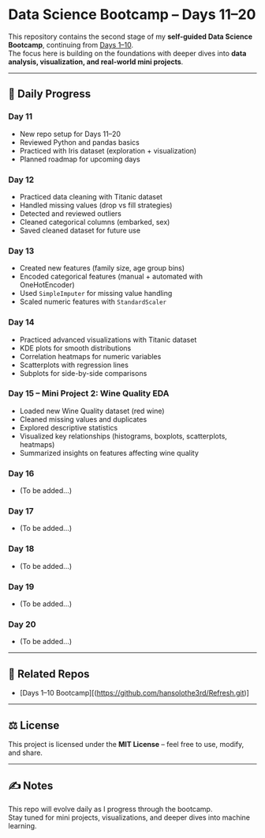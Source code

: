 # Data Science Bootcamp – Days 11–20

This repository contains the second stage of my **self-guided Data Science Bootcamp**, continuing from [Days 1–10]((https://github.com/hansolothe3rd/Refresh.git)).  
The focus here is building on the foundations with deeper dives into **data analysis, visualization, and real-world mini projects**.

---

## 📅 Daily Progress

### Day 11
- New repo setup for Days 11–20
- Reviewed Python and pandas basics
- Practiced with Iris dataset (exploration + visualization)
- Planned roadmap for upcoming days

### Day 12
- Practiced data cleaning with Titanic dataset
- Handled missing values (drop vs fill strategies)
- Detected and reviewed outliers
- Cleaned categorical columns (embarked, sex)
- Saved cleaned dataset for future use


### Day 13
- Created new features (family size, age group bins)
- Encoded categorical features (manual + automated with OneHotEncoder)
- Used `SimpleImputer` for missing value handling
- Scaled numeric features with `StandardScaler`


### Day 14
- Practiced advanced visualizations with Titanic dataset
- KDE plots for smooth distributions
- Correlation heatmaps for numeric variables
- Scatterplots with regression lines
- Subplots for side-by-side comparisons


### Day 15 – Mini Project 2: Wine Quality EDA
- Loaded new Wine Quality dataset (red wine)
- Cleaned missing values and duplicates
- Explored descriptive statistics
- Visualized key relationships (histograms, boxplots, scatterplots, heatmaps)
- Summarized insights on features affecting wine quality


### Day 16
- (To be added…)

### Day 17
- (To be added…)

### Day 18
- (To be added…)

### Day 19
- (To be added…)

### Day 20
- (To be added…)

---

## 🔗 Related Repos
- [Days 1–10 Bootcamp][(https://github.com/hansolothe3rd/Refresh.git)]

---

## ⚖️ License
This project is licensed under the **MIT License** – feel free to use, modify, and share.

---

## ✍️ Notes
This repo will evolve daily as I progress through the bootcamp.  
Stay tuned for mini projects, visualizations, and deeper dives into machine learning.


